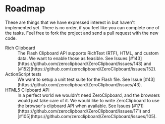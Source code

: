 # Roadmap

These are things that we have expressed interest in but haven't implemented yet. There is no order, if you feel like you can complete one of the tasks. Feel free to fork the project and send a pull request with the new code.

<dl>

  <dt>Rich Clipboard</dt>
  <dd>The Flash Clipboard API supports RichText (RTF), HTML, and custom data. We want to enable those as feasible. See Issues [#143](https://github.com/zeroclipboard/ZeroClipboard/issues/143) and [#152](https://github.com/zeroclipboard/ZeroClipboard/issues/152).</dd>

  <dt>ActionScript tests</dt>
  <dd>We want to setup a unit test suite for the Flash file. See Issue [#43](https://github.com/zeroclipboard/ZeroClipboard/issues/43).</dd>

  <dt>HTML5 Clipboard API</dt>
  <dd>In a perfect world we wouldn't need ZeroClipboard, and the browsers would just take care of it. We would like to write ZeroClipboard to use the browser's clipboard API when available. See Issues [#171](https://github.com/zeroclipboard/ZeroClipboard/issues/171) and [#105](https://github.com/zeroclipboard/ZeroClipboard/issues/105).</dd>

</dl>
